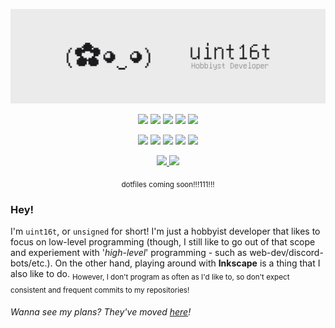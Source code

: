 ![uint16t - Hobbyist Developer / Linux Enthusiast](https://raw.githubusercontent.com/uint16t/uint16t/master/1200x360.png)

<p align="center">
 <img alt+"OS: Linux" src="https://img.shields.io/badge/-OS-ebebeb?logo=Linux&style=for-the-badge&logoColor=white&label=LINUX&labelColor=1c1c1e"/>
 <img alt+"Distro: Manjaro" src="https://img.shields.io/badge/-Distro-ebebeb?logo=Manjaro&style=for-the-badge&logoColor=white&label=MANJARO&labelColor=1c1c1e"/>
 <img alt+"Editor: VIM" src="https://img.shields.io/badge/-Editor-ebebeb?logo=Vim&style=for-the-badge&logoColor=white&label=VIM&labelColor=1c1c1e"/>
 <img alt+"Main Browser: Firefox" src="https://img.shields.io/badge/-Browser-ebebeb?logo=Firefox%20Browser&style=for-the-badge&logoColor=white&label=Firefox&labelColor=1c1c1e"/>
 <img alt+"Alt Browser: Tor" src="https://img.shields.io/badge/-Browser-ebebeb?logo=Tor%20Browser&style=for-the-badge&logoColor=white&label=Tor&labelColor=1c1c1e"/>
</p>
<!--<br>-->
<p align="center">
 <img alt+"Language: C" src="https://img.shields.io/badge/-Language-ebebeb?logo=C&style=for-the-badge&logoColor=white&label=C&labelColor=1c1c1e"/>
 <img alt+"Language: NodeJS" src="https://img.shields.io/badge/-Language-ebebeb?logo=Node.JS&style=for-the-badge&logoColor=white&label=NodeJS&labelColor=1c1c1e"/>
 <img alt+"Language: Dart" src="https://img.shields.io/badge/-Language-ebebeb?logo=Dart&style=for-the-badge&logoColor=white&label=Dart&labelColor=1c1c1e"/>
 <img alt+"Language: HTML" src="https://img.shields.io/badge/-Language-ebebeb?logo=HTML5&style=for-the-badge&logoColor=white&label=HTML&labelColor=1c1c1e"/>
 <img alt+"Language: CSS" src="https://img.shields.io/badge/-Language-ebebeb?logo=CSS3&style=for-the-badge&logoColor=white&label=CSS&labelColor=1c1c1e"/>
</p>

<p align="center">
 <a href="https://raw.githubusercontent.com/uint16t/uint16t/master/uint16t.asc">
  <img alt+"PGP" src="https://img.shields.io/badge/-PGP-ebebeb?logo=ProtonMail&style=for-the-badge&logoColor=white&label=79C9%20D6B0%20AED9%20CCDA20&labelColor=1c1c1e"/>
 </a>
 <img alt+"E-Mail" src="https://img.shields.io/badge/-Email-ebebeb?logo=ProtonMail&style=for-the-badge&logoColor=white&label=uint16t@protonmail.com&labelColor=1c1c1e"/>
 <!-- Twitter -->
</p>

<!--<p align="center">
 <img alt+"BTC: None" src="https://img.shields.io/badge/-BTC-ebebeb?logo=Bitcoin&style=for-the-badge&logoColor=white&label=null&labelColor=1c1c1e"/>
 <img alt+"ETH: None" src="https://img.shields.io/badge/-ETH-ebebeb?logo=Ethereum&style=for-the-badge&logoColor=white&label=null&labelColor=1c1c1e"/>
 <img alt+"XMR: None" src="https://img.shields.io/badge/-XMR-ebebeb?logo=Monero&style=for-the-badge&logoColor=white&label=null&labelColor=1c1c1e"/>
</p>-->
 
<p align="center"><sub>dotfiles coming soon!!!111!!!</sub></p>

### Hey!
I'm `uint16t`, or `unsigned` for short! I'm just a hobbyist developer that likes to focus on low-level programming (though, I still like to go out of that scope and experiement with '*high-level*' programming - such as web-dev/discord-bots/etc.). On the other hand, playing around with **Inkscape** is a thing that I also like to do. 
<sub>However, I don't program as often as I'd like to, so don't expect consistent and frequent commits to my repositories!</sub>

<h6>Wanna see my plans? They've moved <a href="https://github.com/uint16t/uint16t/blob/main/plans.md">here</a>!</h6>
